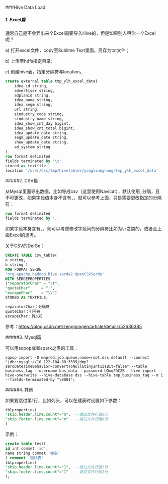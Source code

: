 ###Hive Data Load

##### 1. Excel篇

通常自己是不会弄出来个Excel需要导入Hive的，但是如果别人甩你一个Excel呢？

a) 打开excel文件，copy至Sublime Text里面，另存为txt文件；

b) 上传至hdfs指定目录;

c) 创建hive表，指定分隔符与location。

```sql
create external table tmp_ylh_excel_data(
	idea_id string,
	advertiser string,
	adplanid string,
	idea_name string,
	idea_segm string,
	url string,
	sindustry_code string,
	sindustry_name string,
	idea_show_cnt_day bigint,
	idea_show_cnt_total bigint,
	idea_update_date string,
	segm_update_date string,
	show_update_date string,
	ad_system string
)
row format delimited
fields terminated by '\t'
stored as textfile 
location '/user/dss/tmp/hivetables/yonglianghong/tmp_ylh_excel_data'
```



#####2. CSV篇

从Mysql里面导出数据，比如导成csv（这里使用Navicat），默认使用`,`分隔，且不可更改，如果字段值本身不含有`,`，就可以参考上面，只是需要更改指定的分隔符：

```sql
row format delimited
fields terminated by ','
```

如果字段本身含有`,`，则可以考虑修改字段间的分隔符比如为`\t`之类的，或者走上面Excel的思考。



关于CSV的DerSe：

```sql
CREATE TABLE csv_table(
a string,
b string ) 
ROW FORMAT SERDE 
'org.apache.hadoop.hive.serde2.OpenCSVSerde'
WITH SERDEPROPERTIES 
("separatorChar" = "\t",
"quoteChar"     = "'",
"escapeChar"    = "\\")  
STORED AS TEXTFILE;

separatorChar：分隔符
quoteChar：引号符
escapeChar：转义符
```

参考：https://blog.csdn.net/zengmingen/article/details/52636385



#####3. Mysql篇

可以用sqoop或者spark之类的工具：

```shell
sqoop import -D mapred.job.queue.name=root.dss.default --connect "jdbc:mysql://10.122.184.88:3335/dmp?zeroDateTimeBehavior=convertToNull&tinyInt1isBit=false" --table business_tag --username bus_data --password UOxqFDCZB --hive-import --hive-overwrite --hive-database dss --hive-table tmp_business_tag --m 1  --fields-terminated-by "\0001";
```



#####4. 其他

如果要跳过第1行，比如列头，可以在建表时设置如下参数：

```sql
tblproperties(
"skip.header.line.count"="n",  --跳过文件行首n行
"skip.footer.line.count"="n"   --跳过文件行尾n行 
)
```



示例：

```sql
create table test(
id int commet 'id',
name string commet '姓名'
) comment '测试表'
tblproperties(
"skip.header.line.count"="1",  --跳过文件行首1行
"skip.footer.line.count"="1"   --跳过文件行尾1行
);
```























